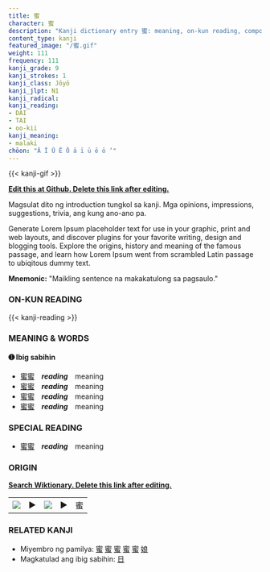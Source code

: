 ```yaml
---
title: 蜜
character: 蜜
description: "Kanji dictionary entry 蜜: meaning, on-kun reading, compounds, origin, related kanji"
content_type: kanji
featured_image: "/蜜.gif"
weight: 111
frequency: 111
kanji_grade: 9
kanji_strokes: 1
kanji_class: Jōyō
kanji_jlpt: N1
kanji_radical: 
kanji_reading: 
- DAI
- TAI
- oo-kii
kanji_meaning:
- malaki
chōon: "Ā Ī Ū Ē Ō ā ī ū ē ō ’"
---
```

[//]: # (Don't edit the line below. Kanji animated GIF code is automatically generated.)
{{< kanji-gif >}}

[//]: # (Edit below this line.)

**[Edit this at Github. Delete this link after editing.](https://github.com/tim0g/tim/tree/main/content/kanji/蜜/index.md)**

Magsulat dito ng introduction tungkol sa kanji. Mga opinions, impressions, suggestions, trivia, ang kung ano-ano pa.

Generate Lorem Ipsum placeholder text for use in your graphic, print and web layouts, and discover plugins for your favorite writing, design and blogging tools. Explore the origins, history and meaning of the famous passage, and learn how Lorem Ipsum went from scrambled Latin passage to ubiqitous dummy text.
 
**Mnemonic:** "Maikling sentence na makakatulong sa pagsaulo."

### ON-KUN READING

[//]: # (Don't edit the line below. ON-KUN READING code is automatically generated.)
{{< kanji-reading >}}

### MEANING & WORDS

#### ➊ **Ibig sabihin**
  - [蜜](../蜜)[蜜](../蜜)　***reading***　meaning
  - [蜜](../蜜)[蜜](../蜜)　***reading***　meaning
  - [蜜](../蜜)[蜜](../蜜)　***reading***　meaning
  - [蜜](../蜜)[蜜](../蜜)　***reading***　meaning

### SPECIAL READING
  - [蜜](../蜜)[蜜](../蜜)　***reading***　meaning

### ORIGIN

**[Search Wiktionary. Delete this link after editing.](https://wiktionary.org/wiki/蜜)**
<table class="kanji-table"><tr><td>
<img src="60px-蜜-bronze.svg.png">
</td><td>▶</td><td>
<img src="60px-蜜-oracle.svg.png">
</td><td>▶</td>
<td class="kanji-origin">蜜</td>
</tr></table>

### RELATED KANJI
- Miyembro ng pamilya: [蜜](../蜜) [蜜](../蜜) [蜜](../蜜) [蜜](../蜜) [蜜](../蜜) [娘](../娘)
- Magkatulad ang ibig sabihin: [日](../日)
